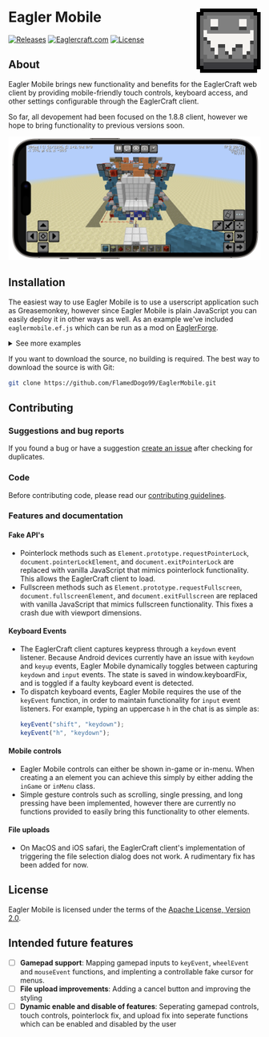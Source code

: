 # <img src="images/logo128.png" alt="Eagler Mobile Logo" align="right" width="128px"></img>Eagler Mobile



[![Releases](https://img.shields.io/github/v/release/FlamedDogo99/EaglerMobile?style=flat-square&logo=github&logoColor=white&label=GitHub&color=181717)](https://github.com/FlamedDogo99/EaglerMobile/releases)
[![Eaglercraft.com](https://img.shields.io/endpoint?url=https%3A%2F%2Fcellshield.info%2Fgs%3FspreadSheetId%3D1rkNuoBtzxp2m_psnMBCyaWw2BujITghrqE_2cKB6eW0%26cellRange%3DB3&style=flat-square&logo=data%3Aimage%2Fpng%3Bbase64%2CiVBORw0KGgoAAAANSUhEUgAAACAAAAAgCAMAAABEpIrGAAABAlBMVEUAAAAAAAAwIRZPNyYkGRA6KBs9LB5jRjB5VzxLNiVoqD4%2FaCVsrEJbQCwrRBqXxmdmpzwnQBZ3t01zs0lxsUdwr0Zqqj9fnzRblzSGtVZlpTtjozhhoTdDbChHMSIuSR11tUssLCygz3CUw2SSwWGKuVp8vFJggEFgmzhcnDI7Tic1JRij03ONvF1YWFiBsFF5uU56p0xGRkZvUDdWdDZLdi9KdC5AUyxVlStGcCs0SCEkPRWcyW2IyF6Is1uDw1mHtleDrlZ9rE10okZnhUZYmC5Xly0%2BUSo5Yx2q2XqRvGSPvl9uqUdurkRvm0NAQEBZdTxaeTtUfjc3NzdPiig4SyTTBcNjAAAAAnRSTlMAJEqQKekAAAIRSURBVDjLfI7nbsIwFIUxxKKKrWzbmU1ISEIoCJDYo%2BzRPdS%2B%2F6vUJW3VJc79%2BX333lP4FQAKpwIug2QJTmBbruIFMcH%2F2HQVhbE4SYJgCv7ie8ZW9t3MmWHDiGNdBD9xjYlbQ3YVJzKUqxU1bMO9Bt%2FwbkdItSqGiqxZVhSFoaZROnwBOe4Mqavzds6woViMzjNXxvhG47Img3cBoVqHBhHTSZat5cA1CF6ElqMlRFVz4anr1USMRR5qaI68bVuMkI4kSZOjcLHpdj1kiqKitFr2lNrOvG3dqmrd93PhYeONPIQeTRHreowbzWbbVCUu7PfCUTiHsN%2BHvTT1zFam63ZzORkLkuDXBaGYvyif9SHsPac9hNZ6w1Rfx2PBF7jzJZRhuYTgKIUHD%2FFqA5UznkrlQyiV%2BUA4gvCAoC8MBny%2FyNc%2FL7wVTja3DsMwDAZM%2FVCHrBCgC%2BSQjvL23%2BVRtg9FgbZCYh%2F0kYyA6Elc6aobOpSsGkNP1QIOMgEHbqTDHhYlpEZFbGBGEPQJjFBJbTHGBqRvCxIAw9RWRV%2FnBgiHp0%2BjDv9rpF%2FfEWwCmdBR1uHC%2BlrAqQ4VTzRXrbWKxwzaDhIyb6qAFtcQoPb%2BhickTkGqK%2BcEpabZdmhkzdEMBEREhQh%2F%2BSuPy%2BEU4WuAsK1%2BQQAKYVi0%2B1K%2FI05yWOd%2F2K0TSLmfX7bzyHjL%2Frn%2B%2FymZL56MQephAAAAAElFTkSuQmCC&label=eaglercraft.com)](https://docs.google.com/spreadsheets/d/1rkNuoBtzxp2m_psnMBCyaWw2BujITghrqE_2cKB6eW0/edit?usp=sharing)
[![License](https://img.shields.io/github/license/FlamedDogo99/EaglerMobile?style=flat-square)](https://github.com/FlamedDogo99/EaglerMobile/blob/main/LICENSE)

## About

Eagler Mobile brings new functionality and benefits for the EaglerCraft web client by providing mobile-friendly touch controls, keyboard access, and other settings configurable through the EaglerCraft client.

So far, all devopement had been focused on the 1.8.8 client, however we hope to bring functionality to previous versions soon.

<div align="center">

![Eagler Mobile Screenshot](images/preview.png)

</div>

## Installation

The easiest way to use Eagler Mobile is to use a userscript application such as Greasemonkey, however since Eagler Mobile is plain JavaScript you can easily deploy it in other ways as well. As an example we've included `eaglermobile.ef.js` which can be run as a mod on [EaglerForge](https://github.com/eaglerforge/EaglerForge).

<details>
<summary>See more examples</summary>

---

1. **Self hosted**

If you are hosting the EaglerCraft client on your own server, you can include the mobile script in the `index.html` folder as a script.

```js
<script type="text/javascript" src="yourDirectory/eaglermobile.user.js"></script>

```

2. **Other userscript applications**

Non-mobile browsers:
 - Chrome, FireFox, Safari, Edge, Opera Next, Microsoft Edge: [Tampermonkey](https://www.tampermonkey.net)

iOS:
- Safari: [Userscripts](https://apps.apple.com/us/app/userscripts/id1463298887)
- Orion: [Tampermonkey](https://www.tampermonkey.net)

Android:
- FireFox: [Tampermonkey](https://www.tampermonkey.net)
- Kiwi Browser: [Tampermonkey](https://www.tampermonkey.net)

---

</details>

If you want to download the source, no building is required. The best way to download the source is with Git:

```sh
git clone https://github.com/FlamedDogo99/EaglerMobile.git
```
## Contributing

### Suggestions and bug reports

If you found a bug or have a suggestion [create an issue](https://github.com/FlamedDogo99/EaglerMobile/issues/new/choose) after checking for duplicates.

### Code

Before contributing code, please read our [contributing guidelines](https://github.com/FlamedDogo99/EaglerMobile/blob/main/.github/CONTRIBUTING.md).

### Features and documentation
#### Fake API's
- Pointerlock methods such as `Element.prototype.requestPointerLock`, `document.pointerLockElement`, and `document.exitPointerLock` are replaced with vanilla JavaScript that mimics pointerlock functionality. This allows the EaglerCraft client to load.
- Fullscreen methods such as `Element.prototype.requestFullscreen`, `document.fullscreenElement`, and `document.exitFullscreen` are replaced with vanilla JavaScript that mimics fullscreen functionality. This fixes a crash due with viewport dimensions.

#### Keyboard Events
- The EaglerCraft client captures keypress through a `keydown` event listener. Because Android devices currently have an issue with `keydown` and `keyup` events, Eagler Mobile dynamically toggles between capturing `keydown` and `input` events. The state is saved in window.keyboardFix, and is toggled if a faulty keyboard event is detected.
- To dispatch keyboard events, Eagler Mobile requires the use of the `keyEvent` function, in order to maintain functionality for `input` event listeners. For example, typing an uppercase `h` in the chat is as simple as:
  ```js
  keyEvent("shift", "keydown"); 
  keyEvent("h", "keydown");
  ```
#### Mobile controls
- Eagler Mobile controls can either be shown in-game or in-menu. When creating a an element you can achieve this simply by either adding the `inGame` or `inMenu` class.
- Simple gesture controls such as scrolling, single pressing, and long pressing have been implemented, however there are currently no functions provided to easily bring this functionality to other elements.

#### File uploads
- On MacOS and iOS safari, the EaglerCraft client's implementation of triggering the file selection dialog does not work. A rudimentary fix has been added for now.

## License

Eagler Mobile is licensed under the terms of the [Apache License, Version 2.0](https://github.com/FlamedDogo99/EaglerMobile/blob/main/LICENSE).

## Intended future features
- [ ] **Gamepad support**: Mapping gamepad inputs to `keyEvent`, `wheelEvent` and `mouseEvent` functions, and implenting a controllable fake cursor for menus.
- [ ] **File upload improvements**: Adding a cancel button and improving the styling
- [ ] **Dynamic enable and disable of features**: Seperating gamepad controls, touch controls, pointerlock fix, and upload fix into seperate functions which can be enabled and disabled by the user 
